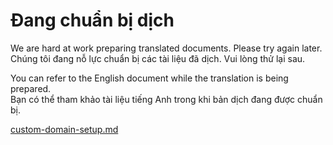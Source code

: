 # Đang chuẩn bị dịch

We are hard at work preparing translated documents. Please try again later.\
Chúng tôi đang nỗ lực chuẩn bị các tài liệu đã dịch. Vui lòng thử lại sau.

You can refer to the English document while the translation is being prepared.\
Bạn có thể tham khảo tài liệu tiếng Anh trong khi bản dịch đang được chuẩn bị.

[custom-domain-setup.md](../en/custom-domain-setup.md "mention")
